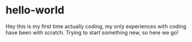 # hello-world

Hey this is my first time actually coding, my only experiences with coding have been with scratch. Trying to start something new, so here we go!
